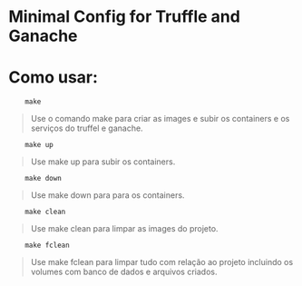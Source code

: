 # Minimal Config for Truffle and Ganache


# Como usar:

		make
> Use o comando make para criar as images e subir os containers e os serviços do truffel e ganache.

		make up
> Use make up para subir os containers.

		make down
> Use make down para para os containers.

		make clean
> Use make clean para limpar as images do projeto.

		make fclean
> Use make fclean para limpar tudo com relação ao projeto incluindo os volumes com banco de dados e arquivos criados.